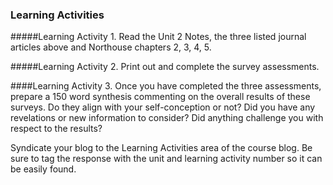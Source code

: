 ### **Learning Activities**

#####Learning Activity 1. 
Read the Unit 2 Notes, the three listed journal articles above and Northouse chapters 2, 3, 4, 5. 

#####Learning Activity 2. 
Print out and complete the survey assessments. 

####Learning Activity 3. 
Once you have completed the three assessments, prepare a 150 word synthesis commenting on the overall results of these surveys. Do they align with your self-conception or not? Did you have any revelations or new information to consider? Did anything challenge you with respect to the results? 

Syndicate your blog to the Learning Activities area of the course blog. Be sure to tag the response with the unit and learning activity number so it can be easily found.




